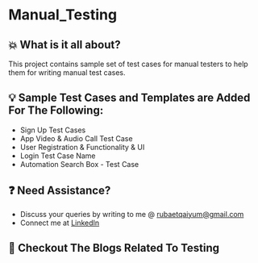 # Manual_Testing

## :boom: What is it all about?
This project contains sample set of test cases for manual testers to help them for writing manual test cases.


## :bulb: Sample Test Cases and Templates are Added For The Following:
- Sign Up Test Cases
- App Video & Audio Call Test Case
- User Registration & Functionality & UI
- Login Test Case Name
- Automation Search Box - Test Case


## :question: Need Assistance?
* Discuss your queries by writing to me @ rubaetqaiyum@gmail.com
* Connect me at [LinkedIn]

## :thought_balloon: Checkout The Blogs Related To Testing 

[home]: https://github.com/rubaet4ever/Manual_Testing
[linkedIn]: https://www.linkedin.com/in/rubaet-bin-qaiyum/
